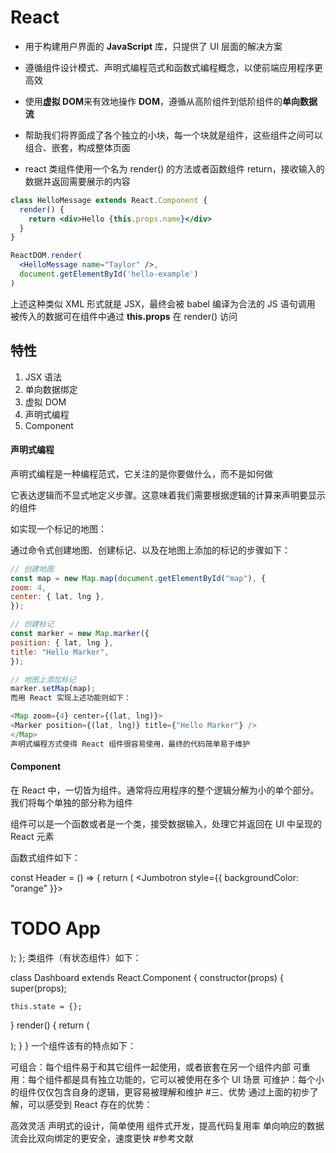 # React

- 用于构建用户界面的 **JavaScript** 库，只提供了 UI 层面的解决方案

- 遵循组件设计模式、声明式编程范式和函数式编程概念，以使前端应用程序更高效

- 使用**虚拟 DOM**来有效地操作 **DOM**，遵循从高阶组件到低阶组件的**单向数据流**

- 帮助我们将界面成了各个独立的小块，每一个块就是组件，这些组件之间可以组合、嵌套，构成整体页面

- react 类组件使用一个名为 render() 的方法或者函数组件 return，接收输入的数据并返回需要展示的内容

```jsx
class HelloMessage extends React.Component {
  render() {
    return <div>Hello {this.props.name}</div>
  }
}

ReactDOM.render(
  <HelloMessage name="Taylor" />,
  document.getElementById('hello-example')
)
```

上述这种类似 XML 形式就是 JSX，最终会被 babel 编译为合法的 JS 语句调用  
被传入的数据可在组件中通过 **this.props** 在 render() 访问

## 特性

1. JSX 语法
2. 单向数据绑定
3. 虚拟 DOM
4. 声明式编程
5. Component

#### 声明式编程

声明式编程是一种编程范式，它关注的是你要做什么，而不是如何做

它表达逻辑而不显式地定义步骤。这意味着我们需要根据逻辑的计算来声明要显示的组件

如实现一个标记的地图：

通过命令式创建地图、创建标记、以及在地图上添加的标记的步骤如下：

```js
// 创建地图
const map = new Map.map(document.getElementById("map"), {
zoom: 4,
center: { lat, lng },
});

// 创建标记
const marker = new Map.marker({
position: { lat, lng },
title: "Hello Marker",
});

// 地图上添加标记
marker.setMap(map);
而用 React 实现上述功能则如下：

<Map zoom={4} center={(lat, lng)}>
<Marker position={(lat, lng)} title={"Hello Marker"} />
</Map>
声明式编程方式使得 React 组件很容易使用，最终的代码简单易于维护
```

#### Component

在 React 中，一切皆为组件。通常将应用程序的整个逻辑分解为小的单个部分。 我们将每个单独的部分称为组件

组件可以是一个函数或者是一个类，接受数据输入，处理它并返回在 UI 中呈现的 React 元素

函数式组件如下：

const Header = () => {
return (
<Jumbotron style={{ backgroundColor: "orange" }}>

<h1>TODO App</h1>
</Jumbotron>
);
};
类组件（有状态组件）如下：

class Dashboard extends React.Component {
constructor(props) {
super(props);

    this.state = {};

}
render() {
return (

<div className="dashboard">
<ToDoForm />
<ToDolist />
</div>
);
}
}
一个组件该有的特点如下：

可组合：每个组件易于和其它组件一起使用，或者嵌套在另一个组件内部
可重用：每个组件都是具有独立功能的，它可以被使用在多个 UI 场景
可维护：每个小的组件仅仅包含自身的逻辑，更容易被理解和维护 #三、优势
通过上面的初步了解，可以感受到 React 存在的优势：

高效灵活
声明式的设计，简单使用
组件式开发，提高代码复用率
单向响应的数据流会比双向绑定的更安全，速度更快 #参考文献
